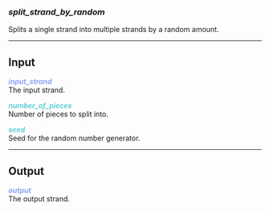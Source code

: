 ### ***split_strand_by_random***
Splits a single strand into multiple strands by a random amount.<br />

***
## Input
<span style="color:#90A3F4">***input_strand***</span>
<br />The input strand.

<span style="color:#62CFD9">***number_of_pieces***</span>
<br />Number of pieces to split into.

<span style="color:#62CFD9">***seed***</span>
<br />Seed for the random number generator.

***
## Output
<span style="color:#90A3F4">***output***</span>
<br />The output strand.

